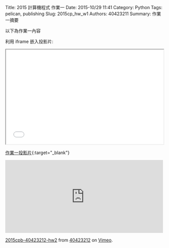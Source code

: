 Title: 2015 計算機程式 作業一
Date: 2015-10/29 11:41
Category: Python
Tags: pelican, publishing
Slug: 2015cp_hw_w1
Authors: 40423211
Summary: 作業一摘要

以下為作業一內容

利用 iframe 嵌入投影片:

<iframe src="40423212_cp_w1_p.html" width="500" height="300"></iframe>

[作業一投影片](40423212_cp_w1p.html){:target="_blank"}

<iframe src="https://player.vimeo.com/video/144870435" width="500" height="231" frameborder="0" webkitallowfullscreen mozallowfullscreen allowfullscreen></iframe> <p><a href="https://vimeo.com/144870435">2015cpb-40423212-hw2</a> from <a href="https://vimeo.com/user45523667">40423212</a> on <a href="https://vimeo.com">Vimeo</a>.</p>